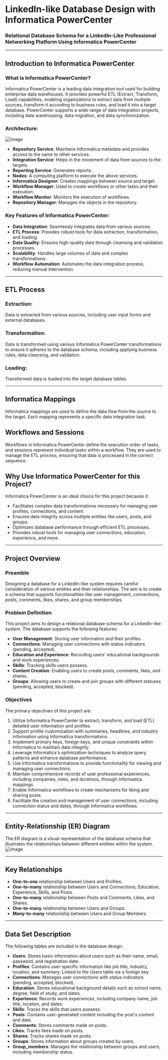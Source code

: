 # **LinkedIn-like Database Design with Informatica PowerCenter**
### **Relational Database Schema for a LinkedIn-Like Professional Networking Platform Using Informatica PowerCenter**

---

## **Introduction to Informatica PowerCenter**

### **What is Informatica PowerCenter?**
Informatica PowerCenter is a leading data integration tool used for building enterprise data warehouses. It provides powerful ETL (Extract, Transform, Load) capabilities, enabling organizations to extract data from multiple sources, transform it according to business rules, and load it into a target database. PowerCenter supports a wide range of data integration projects, including data warehousing, data migration, and data synchronization.

### **Architecture:**
![image](https://github.com/user-attachments/assets/0b017d4a-9bd8-4a92-a690-cdf4709b8732)
- **Repository Service**: Maintains Informatica metadata and provides access to the same to other services.
- **Integration Service**: Helps in the movement of data from sources to the targets.
- **Reporting Service**: Generates reports.
- **Nodes**: A computing platform to execute the above services.
- **Informatica Designer**: Creates mappings between source and target.
- **Workflow Manager**: Used to create workflows or other tasks and their execution.
- **Workflow Monitor**: Monitors the execution of workflows.
- **Repository Manager**: Manages the objects in the repository.

### **Key Features of Informatica PowerCenter:**
- **Data Integration**: Seamlessly integrates data from various sources.
- **ETL Process**: Provides robust tools for data extraction, transformation, and loading.
- **Data Quality**: Ensures high-quality data through cleansing and validation processes.
- **Scalability**: Handles large volumes of data and complex transformations.
- **Workflow Automation**: Automates the data integration process, reducing manual intervention.

---

## **ETL Process**

### **Extraction**: 
Data is extracted from various sources, including user input forms and external databases.

### **Transformation**: 
Data is transformed using various Informatica PowerCenter transformations to ensure it adheres to the database schema, including applying business rules, data cleansing, and validation.

### **Loading**: 
Transformed data is loaded into the target database tables.

---

## **Informatica Mappings**
Informatica mappings are used to define the data flow from the source to the target. Each mapping represents a specific data integration task.

## **Workflows and Sessions**
Workflows in Informatica PowerCenter define the execution order of tasks, and sessions represent individual tasks within a workflow. They are used to manage the ETL process, ensuring that data is processed in the correct sequence.

## **Why Use Informatica PowerCenter for this Project?**
Informatica PowerCenter is an ideal choice for this project because it:
- Facilitates complex data transformations necessary for managing user profiles, connections, and content.
- Ensures data integrity across multiple entities like users, posts, and groups.
- Optimizes database performance through efficient ETL processes.
- Provides robust tools for managing user connections, education, experience, and more.

---

## **Project Overview**

### **Preamble**
Designing a database for a LinkedIn-like system requires careful consideration of various entities and their relationships. The aim is to create a schema that supports functionalities like user management, connections, posts, comments, likes, shares, and group memberships.

### **Problem Definition**
This project aims to design a relational database schema for a LinkedIn-like system. The database supports the following features:
- **User Management**: Storing user information and their profiles.
- **Connections**: Managing user connections with status indicators (pending, accepted).
- **Education and Experience**: Recording users' educational backgrounds and work experiences.
- **Skills**: Tracking skills users possess.
- **Content Creation**: Enabling users to create posts, comments, likes, and shares.
- **Groups**: Allowing users to create and join groups with different statuses (pending, accepted, blocked).

### **Objectives**
The primary objectives of this project are:
1. Utilize Informatica PowerCenter to extract, transform, and load (ETL) detailed user information and profiles.
2. Support profile customization with summaries, headlines, and industry information using Informatica transformations.
3. Implement primary keys, foreign keys, and unique constraints within Informatica to maintain data integrity.
4. Leverage Informatica's optimization techniques to analyze query patterns and enhance database performance.
5. Use Informatica transformations to provide functionality for viewing and managing user connections.
6. Maintain comprehensive records of user professional experiences, including companies, roles, and durations, through Informatica mappings.
7. Enable Informatica workflows to create mechanisms for liking and sharing posts.
8. Facilitate the creation and management of user connections, including connection status and dates, through Informatica workflows.

---

## **Entity-Relationship (ER) Diagram**
The ER diagram is a visual representation of the database schema that illustrates the relationships between different entities within the system.
![image](https://github.com/user-attachments/assets/d296ebaa-fdd8-4682-886a-0c6974fb5789)

---

## **Key Relationships**
- **One-to-one** relationship between Users and Profiles.
- **One-to-many** relationship between Users and Connections, Education, Experience, Skills, and Posts.
- **One-to-many** relationship between Posts and Comments, Likes, and Shares.
- **One-to-many** relationship between Users and Groups.
- **Many-to-many** relationship between Users and Group Members.

---

## **Data Set Description**
The following tables are included in the database design:
- **Users**: Stores basic information about users such as their name, email, password, and registration date.
- **Profiles**: Contains user-specific information like job title, industry, location, and summary. Linked to the Users table via a foreign key.
- **Connections**: Manages user connections with status indicators (pending, accepted, blocked).
- **Education**: Stores educational background details such as school name, degree, field of study, and dates.
- **Experience**: Records work experiences, including company name, job title, location, and dates.
- **Skills**: Tracks the skills that users possess.
- **Posts**: Contains user-generated content including the post's content and date.
- **Comments**: Stores comments made on posts.
- **Likes**: Tracks likes made on posts.
- **Shares**: Tracks shares made on posts.
- **Groups**: Stores information about groups created by users.
- **Group_members**: Manages the relationship between groups and users, including membership status.
